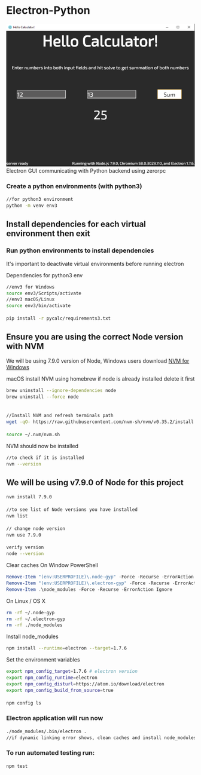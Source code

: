 # Electron-Python
![app](./app.PNG)
Electron GUI communicating with Python backend using zerorpc

### Create a python environments (with python3)
```bash
//for python3 environment
python -m venv env3
```

## Install dependencies for each virtual environment then exit
### Run python environments to install dependencies
It's important to deactivate virtual environments before running electron

Dependencies for python3 env
```bash
//env3 for Windows
source env3/Scripts/activate
//env3 macOS/Linux
source env3/bin/activate

pip install -r pycalc/requirements3.txt
```

## Ensure you are using the correct Node version with NVM
We will be using 7.9.0 version of Node,
Windows users download [NVM for Windows](https://github.com/coreybutler/nvm-windows/releases)

macOS install NVM using homebrew
if node is already installed delete it first
```bash
brew uninstall --ignore-dependencies node 
brew uninstall --force node


//Install NVM and refresh terminals path
wget -qO- https://raw.githubusercontent.com/nvm-sh/nvm/v0.35.2/install.sh | bash

source ~/.nvm/nvm.sh
```

NVM should now be installed
```bash
//to check if it is installed
nvm --version
```

## We will be using v7.9.0 of Node for this project
```bash 
nvm install 7.9.0

//to see list of Node versions you have installed
nvm list

// change node version
nvm use 7.9.0

verify version
node --version
```

Clear caches
On Window PowerShell
```powershell
Remove-Item "(env:USERPROFILE)\.node-gyp" -Force -Recurse -ErrorAction Ignore
Remove-Item "(env:USERPROFILE)\.electron-gyp" -Force -Recurse -ErrorAction Ignore
Remove-Item .\node_modules -Force -Recurse -ErrorAction Ignore
```

On Linux / OS X
```bash
rm -rf ~/.node-gyp
rm -rf ~/.electron-gyp
rm -rf ./node_modules
```

Install node_modules
```bash
npm install --runtime=electron --target=1.7.6
```

Set the environment variables
```bash
export npm_config_target=1.7.6 # electron version
export npm_config_runtime=electron
export npm_config_disturl=https://atom.io/download/electron
export npm_config_build_from_source=true

npm config ls
```

### Electron application will run now
```bash
./node_modules/.bin/electron .
//if dynamic linking error shows, clean caches and install node_modules again
```

### To run automated testing run:
```bash
npm test
```
